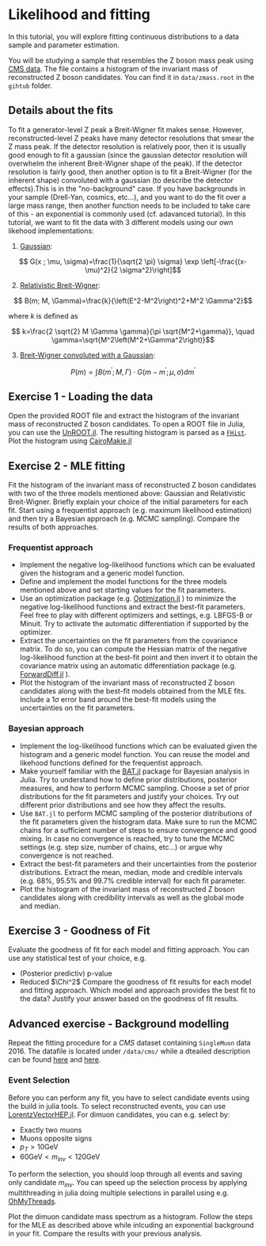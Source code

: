 # Likelihood and fitting

In this tutorial, you will explore fitting continuous distributions to a data sample and parameter estimation.

You will be studying a sample that resembles the Z boson mass peak using [CMS data](https://twiki.cern.ch/twiki/bin/view/CMSPublic/WorkBookHowToFit). The file contains a histogram of the invariant mass of reconstructed Z boson candidates. You can find it in `data/zmass.root` in the `gihtub` folder. 

## Details about the fits
To fit a generator-level Z peak a Breit-Wigner fit makes sense. However, reconstructed-level Z peaks have many detector resolutions that smear the Z mass peak. If the detector resolution is relatively poor, then it is usually good enough to fit a gaussian (since the gaussian detector resolution will overwhelm the inherent Breit-Wigner shape of the peak). If the detector resolution is fairly good, then another option is to fit a Breit-Wigner (for the inherent shape) convoluted with a gaussian (to describe the detector effects).This is in the "no-background" case. If you have backgrounds in your sample (Drell-Yan, cosmics, etc...), and you want to do the fit over a large mass range, then another function needs to be included to take care of this - an exponential is commonly used (cf. adavanced tutorial).
In this tutorial, we want to fit the data with 3 different models using our own likehood implementations:
1. [Gaussian](https://en.wikipedia.org/wiki/Normal_distribution):
```math
    G(x ; \mu, \sigma)=\frac{1}{\sqrt{2 \pi} \sigma} \exp \left[-\frac{(x-\mu)^2}{2 \sigma^2}\right]
```
2. [Relativistic Breit-Wigner](https://en.wikipedia.org/wiki/Relativistic_Breit%E2%80%93Wigner_distribution):
```math
    B(m; M, \Gamma)=\frac{k}{\left(E^2-M^2\right)^2+M^2 \Gamma^2}
```

where $k$ is defined as
```math
    k=\frac{2 \sqrt{2} M \Gamma \gamma}{\pi \sqrt{M^2+\gamma}}, \quad \gamma=\sqrt{M^2\left(M^2+\Gamma^2\right)}
```

3. [Breit-Wigner convoluted with a Gaussian](https://en.wikipedia.org/wiki/Voigt_profile):
```math
P(m)=\int B\left(m^{\prime} ; M, \Gamma\right) \cdot G\left(m-m^{\prime} ; \mu, \sigma\right) d m^{\prime}
```

## Exercise 1 - Loading the data

Open the provided ROOT file and extract the histogram of the invariant mass of reconstructed Z boson candidates. To open a ROOT file in Julia, you can use the [UnROOT.jl](https://github.com/JuliaHEP/UnROOT.jl).
The resulting histogram is parsed as a [`FHist`](https://github.com/Moelf/FHist.jl). Plot the histogram using [CairoMakie.jl](https://github.com/MakieOrg/Makie.jl)


## Exercise 2 - MLE fitting

Fit the histogram of the invariant mass of reconstructed Z boson candidates with two of the three models mentioned above: Gaussian and Relativistic Breit-Wigner. Briefly explain your choice of the initial parameters for each fit. Start using a frequentist approach (e.g. maximum likelihood estimation) and then try a Bayesian approach (e.g. MCMC sampling). Compare the results of both approaches.

### Frequentist approach
- Implement the negative log-likelihood functions which can be evaluated given the histogram and a generic model function. 
- Define and implement the model functions for the three models mentioned above and set starting values for the fit parameters.
- Use an optimization package (e.g. [Optimization.jl](https://docs.sciml.ai/Optimization/stable/optimization_packages/optimization/) ) to minimize the negative log-likelihood functions and extract the best-fit parameters. Feel free to play with different optimizers and settings, e.g. LBFGS-B or Minuit. Try to activate the automatic differentiation if supported by the optimizer. 
- Extract the uncertainties on the fit parameters from the covariance matrix. To do so, you can compute the Hessian matrix of the negative log-likelihood function at the best-fit point and then invert it to obtain the covariance matrix using an automatic differentiation package (e.g. [ForwardDiff.jl](https://github.com/JuliaDiff/ForwardDiff.jl) ). 
- Plot the histogram of the invariant mass of reconstructed Z boson candidates along with the best-fit models obtained from the MLE fits. Include a $1 \sigma$ error band around the best-fit models using the uncertainties on the fit parameters.

### Bayesian approach
- Implement the log-likelihood functions which can be evaluated given the histogram and a generic model function. You can reuse the model and likehood functions defined for the frequentist approach.
- Make yourself familiar with the [BAT.jl](https://bat.github.io/BAT.jl/stable/) package for Bayesian analysis in Julia. Try to understand how to define prior distributions, posterior measures, and how to perform MCMC sampling. Choose a set of prior distributions for the fit parameters and justify your choices. Try out different prior distributions and see how they affect the results.
- Use `BAT.jl` to perform MCMC sampling of the posterior distributions of the fit parameters given the histogram data. Make sure to run the MCMC chains for a sufficient number of steps to ensure convergence and good mixing. In case no convergence is reached, try to tune the MCMC settings (e.g. step size, number of chains, etc...) or argue why convergence is not reached.
- Extract the best-fit parameters and their uncertainties from the posterior distributions. Extract the mean, median, mode and credible intervals (e.g. 68%, 95.5% and 99.7% credible interval) for each fit parameter. 
- Plot the histogram of the invariant mass of reconstructed Z boson candidates along with credibility intervals as well as the global mode and median. 

## Exercise 3 - Goodness of Fit

Evaluate the goodness of fit for each model and fitting approach. You can use any statistical test of your choice, e.g. 
- (Posterior predictiv) p-value
- Reduced $\Chi^2$
Compare the goodness of fit results for each model and fitting approach. Which model and approach provides the best fit to the data? Justify your answer based on the goodness of fit results.


## Advanced exercise - Background modelling
Repeat the fitting procedure for a *CMS* dataset containing `SingleMuon` data 2016. The datafile is located under `/data/cms/` while a dteailed description can be found [here](https://cms-nanoaod-integration.web.cern.ch/autoDoc/NanoAODv9/2016ULpostVFP/doc_SingleMuon_Run2016H-UL2016_MiniAODv2_NanoAODv9-v1.html) and [here](https://opendata.cern.ch/record/30563).
### Event Selection
Before you can perform any fit, you have to select candidate events using the build in julia tools. To select reconstructed events, you can use [LorentzVectorHEP.jl](https://github.com/JuliaHEP/LorentzVectorHEP.jl). 
For dimuon candidates, you can e.g. select by:
- Exactly two muons
- Muons opposite signs
- $p_T > 10\mathrm{GeV}$
- $60\mathrm{GeV} < m_{inv} < 120\mathrm{GeV}$

To perform the selection, you should loop through all events and saving only candidate $m_{inv}$. You can speed up the selection process by applying multithreading in julia doing multiple selections in parallel using e.g. [OhMyThreads](https://juliafolds2.github.io/OhMyThreads.jl/stable/). 

Plot the dimuon candidate mass spectrum as a histogram. Follow the steps for the MLE as described above while inlcuding an exponential background in your fit. Compare the results with your previous analysis. 